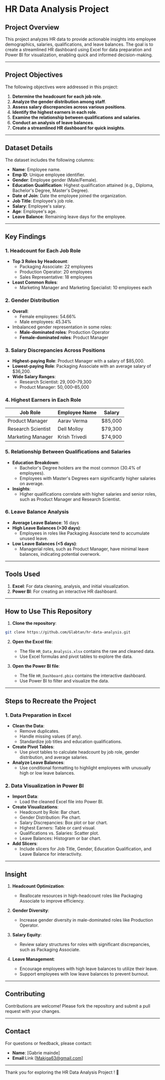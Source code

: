# HR Data Analysis Project

## Project Overview
This project analyzes HR data to provide actionable insights into employee demographics, salaries, qualifications, and leave balances. The goal is to create a streamlined HR dashboard using Excel for data preparation and Power BI for visualization, enabling quick and informed decision-making.

---

## Project Objectives
The following objectives were addressed in this project:

1. **Determine the headcount for each job role**.
2. **Analyze the gender distribution among staff**.
3. **Assess salary discrepancies across various positions**.
4. **Identify the highest earners in each role**.
5. **Examine the relationship between qualifications and salaries**.
6. **Conduct an analysis of leave balances**.
7. **Create a streamlined HR dashboard for quick insights**.

---

## Dataset Details
The dataset includes the following columns:

- **Name**: Employee name.
- **Emp ID**: Unique employee identifier.
- **Gender**: Employee gender (Male/Female).
- **Education Qualification**: Highest qualification attained (e.g., Diploma, Bachelor's Degree, Master's Degree).
- **Date of Join**: Date the employee joined the organization.
- **Job Title**: Employee's job role.
- **Salary**: Employee's salary.
- **Age**: Employee's age.
- **Leave Balance**: Remaining leave days for the employee.

---

## Key Findings

### 1. Headcount for Each Job Role
- **Top 3 Roles by Headcount**:
  - Packaging Associate: 22 employees
  - Production Operator: 20 employees
  - Sales Representative: 18 employees
- **Least Common Roles**:
  - Marketing Manager and Marketing Specialist: 10 employees each

### 2. Gender Distribution
- **Overall**: 
  - Female employees: 54.66%
  - Male employees: 45.34%
- Imbalanced gender representation in some roles:
  - **Male-dominated roles**: Production Operator
  - **Female-dominated roles**: Product Manager

### 3. Salary Discrepancies Across Positions
- **Highest-paying Role**: Product Manager with a salary of $85,000.
- **Lowest-paying Role**: Packaging Associate with an average salary of $36,200.
- **Wide Salary Ranges**:
  - Research Scientist: $29,000–$79,300
  - Product Manager: $50,000–$85,000

### 4. Highest Earners in Each Role
| **Job Role**          | **Employee Name** | **Salary** |
|------------------------|-------------------|------------|
| Product Manager        | Aarav Verma      | $85,000    |
| Research Scientist     | Dell Molloy      | $79,300    |
| Marketing Manager      | Krish Trivedi    | $74,900    |

### 5. Relationship Between Qualifications and Salaries
- **Education Breakdown**:
  - Bachelor's Degree holders are the most common (30.4% of employees).
  - Employees with Master's Degrees earn significantly higher salaries on average.
- **Insights**:
  - Higher qualifications correlate with higher salaries and senior roles, such as Product Manager and Research Scientist.

### 6. Leave Balance Analysis
- **Average Leave Balance**: 16 days
- **High Leave Balances (>30 days)**:
  - Employees in roles like Packaging Associate tend to accumulate unused leave.
- **Low Leave Balances (<5 days)**:
  - Managerial roles, such as Product Manager, have minimal leave balances, indicating potential overwork.

---

## Tools Used

1. **Excel**: For data cleaning, analysis, and initial visualization.
2. **Power BI**: For creating an interactive HR dashboard.

---

## How to Use This Repository

1. **Clone the repository**:
```bash
git clone https://github.com/Glabtan/hr-data-analysis.git
```

2. **Open the Excel file**:
   - The file `HR_Data_Analysis.xlsx` contains the raw and cleaned data.
   - Use Excel formulas and pivot tables to explore the data.

3. **Open the Power BI file**:
   - The file `HR_Dashboard.pbix` contains the interactive dashboard.
   - Use Power BI to filter and visualize the data.

---

## Steps to Recreate the Project

### 1. Data Preparation in Excel
- **Clean the Data**:
  - Remove duplicates.
  - Handle missing values (if any).
  - Standardize job titles and education qualifications.
- **Create Pivot Tables**:
  - Use pivot tables to calculate headcount by job role, gender distribution, and average salaries.
- **Analyze Leave Balances**:
  - Use conditional formatting to highlight employees with unusually high or low leave balances.

### 2. Data Visualization in Power BI
- **Import Data**:
  - Load the cleaned Excel file into Power BI.
- **Create Visualizations**:
  - Headcount by Role: Bar chart.
  - Gender Distribution: Pie chart.
  - Salary Discrepancies: Box plot or bar chart.
  - Highest Earners: Table or card visual.
  - Qualifications vs. Salaries: Scatter plot.
  - Leave Balances: Histogram or bar chart.
- **Add Slicers**:
  - Include slicers for Job Title, Gender, Education Qualification, and Leave Balance for interactivity.

---

## Insight 

1. **Headcount Optimization**:
   - Reallocate resources in high-headcount roles like Packaging Associate to improve efficiency.

2. **Gender Diversity**:
   - Increase gender diversity in male-dominated roles like Production Operator.

3. **Salary Equity**:
   - Review salary structures for roles with significant discrepancies, such as Packaging Associate.

4. **Leave Management**:
   - Encourage employees with high leave balances to utilize their leave.
   - Support employees with low leave balances to prevent burnout.

---

## Contributing
Contributions are welcome! Please fork the repository and submit a pull request with your changes.

---

## Contact
For questions or feedback, please contact:

- **Name**: [Gabrie mainde]
- **Email**:Link [Makiga63@gmail.com]


---

Thank you for exploring the HR Data Analysis Project ! 🚀
